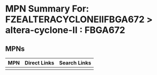 



# MPN Summary For: FZEALTERACYCLONEIIFBGA672 > altera-cyclone-II : FBGA672

## MPNs
  

|MPN|Direct Links|Search Links|
| :--- | :--- | :--- |
||||
